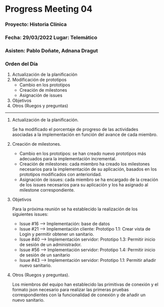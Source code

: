 # Progress Meeting 04
### Proyecto: Historia Clínica
### Fecha: 29/03/2022 Lugar: Telemático
### Asisten: Pablo Doñate, Adnana Dragut

### Orden del Día

  1. Actualización de la planificación
  2. Modificación de prototipos
      * Cambio en los prototipos
      * Creación de milestones
      * Asignación de issues
  3. Objetivos
  4. Otros (Ruegos y preguntas)
 --- 
  1. Actualización de la planificación.
     <p>Se ha modificado el porcentaje de progreso de las actividades asociadas a la implementación en función del avance de cada miembro.
        
  2. Creación de milestones.<p>
     * Cambio en los prototipos: se han creado nuevo prototipos más adecuados para la implementación incremental.
     * Creación de milestones: cada miembro ha creado los milestones necesarios para la implementación de su aplicación, basados en los prototipos modificados con anterioridad.
     * Asignación de issues: cada miembro se ha encargado de la creación de los issues necesarios para su aplicación y los ha asignado al milestone correspondiente.
 
  3. Objetivos
    <p>Para la próxima reunión se ha establecido la realización de los siguientes issues:
      * Issue #16 --> Implementación: base de datos
      * Issue #21 --> Implementación cliente: Prototipo 1.1: Crear vista de Login y permitir obtener un sanitario.
      * Issue #40 --> Implementación servidor: Prototipo 1.3: Permitir inicio de sesión de un administrador.
      * Issue #56 --> Implementación servidor: Prototipo 1.4: Permitir inicio de sesión de un sanitario
      * Issue #43 --> Implementación servidor: Prototipo 1.1: Permitir añadir nuevo sanitario.
      
  4. Otros (Ruegos y preguntas).
     <p>Los miembros del equipo han establecido las primitivas de conexión y el formato json necesario para realizar las primeras pruebas correspondientes
       con la funcionalidad de conexión y de añadir un nuevo sanitario.
